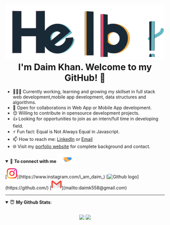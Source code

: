 <h1 align="center"> <img src="https://github.com/Daim-Nickel-Penny/Daim-Nickel-Penny/blob/master/Assets/hello.gif" alt="hello-gif"> <br >I'm Daim Khan</a>. Welcome to my GitHub! 🤗</h1>


- 👨🏽‍💻 Currently working, learning and growing my skillset in full stack web development,mobile app development, data structures and algorithms.
- 🤝 Open for collaborations in Web App or Mobile App development.
- 😊 Willing to contribute in opensource development projects.
- 👍 Looking for opportunities to join as an intern/full time in developing field.
- ⚡ Fun fact: Equal is Not Always Equal in Javascript.
- 📫 How to reach me: [LinkedIn](https://www.linkedin.com/in) or <a href="mailto:daimk558@gmail.com">Email</a>
- 🌐 Visit my [porfolio website](https://studywithdaim.weebly.com/) for complete background and contact.

<details open>
<summary>🤝 <b>To connect with me </b><img src="https://github.com/Daim-Nickel-Penny/Daim-Nickel-Penny/blob/master/Assets/Handshake.gif" height="29px">
</summary>
  
  
<p aliggn="center">
[<img src="https://github.com/Daim-Nickel-Penny/Daim-Nickel-Penny/blob/master/Assets/Instagram.svg" alt="instagram logo" width="32">](https://www.instagram.com/i_am_daim_) [<img src="https://cdn.svgporn.com/logos/github-icon.svg" alt="Github logo" width="34">](https://github.com/)  [<img src="https://github.com/Daim-Nickel-Penny/Daim-Nickel-Penny/blob/master/Assets/Gmail.svg" alt="Gmail logo" height="32">](mailto:daimk558@gmail.com)
</p>

</details>

---

<details open>
 <summary> 😇 <b>My Github Stats</b>: </summary>

<br>

<p align = "center">
  <img src = "https://github-readme-stats.vercel.app/api?username=Daim-Nickel-Penny&show_icons=true&theme=tokyonight&line_height=27">
  <img src = "https://github-readme-stats.vercel.app/api/top-langs/?username=Daim-Nickel-Penny&theme=tokyonight">
</p>

</details>
